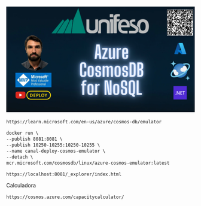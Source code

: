 ![Imagem](./docs/Unifeso.png)

````
https://learn.microsoft.com/en-us/azure/cosmos-db/emulator
````

````
docker run \
--publish 8081:8081 \
--publish 10250-10255:10250-10255 \
--name canal-deploy-cosmos-emulator \
--detach \
mcr.microsoft.com/cosmosdb/linux/azure-cosmos-emulator:latest
````

````
https://localhost:8081/_explorer/index.html
````
Calculadora

````
https://cosmos.azure.com/capacitycalculator/
````
